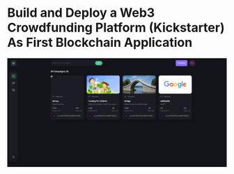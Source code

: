# Build and Deploy a Web3 Crowdfunding Platform (Kickstarter) As First Blockchain Application
<!-- ![Crowdfunding](https://i.ibb.co/k6pj0Qt/htum-6.png) -->
![CrowdfundingWeb3.0](img/homepage.png)